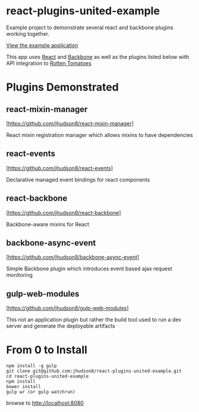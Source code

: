 react-plugins-united-example
============================

Example project to demonstrate several react and backbone plugins working together.

[View the example application](http://jhudson8.github.io/react-plugins-united-example/index.html)

This app uses [React](http://facebook.github.io/react/) and [Backbone](http://backbonejs.org/) as well as the plugins listed below with API integration to [Rotten Tomatoes](http://www.rottentomatoes.com/)


Plugins Demonstrated
============================

react-mixin-manager
------------
[https://github.com/jhudson8/react-mixin-manager]

React mixin registration manager which allows mixins to have dependencies

react-events
------------
[https://github.com/jhudson8/react-events]

Declarative managed event bindings for react components

react-backbone
------------
[https://github.com/jhudson8/react-backbone]

Backbone-aware mixins for React

backbone-async-event
------------
[https://github.com/jhudson8/backbone-async-event]

Simple Backbone plugin which introduces event based ajax request monitoring

gulp-web-modules
------------
[https://github.com/jhudson8/gulp-web-modules]

This not an application plugin but rather the build tool used to run a dev server and generate the deployable artifacts


From 0 to Install
===========================
```
npm install -g gulp
git clone git@github.com:jhudson8/react-plugins-united-example.git
cd react-plugins-united-example
npm install
bower install
gulp wr (or gulp watchrun)
```
browse to [http://localhost:8080](http://localhost:8080)
